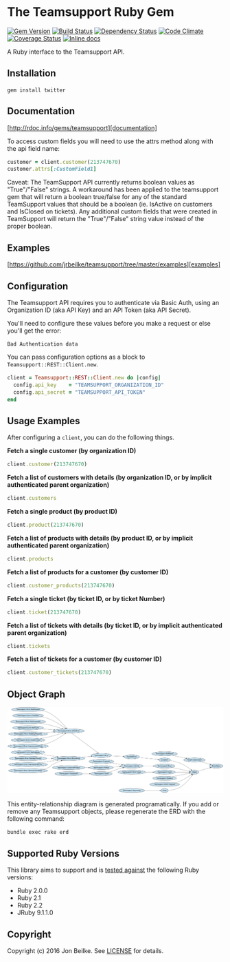 # The Teamsupport Ruby Gem

[![Gem Version](http://img.shields.io/gem/v/teamsupport.svg)][gem]
[![Build Status](http://img.shields.io/travis/jrbeilke/teamsupport.svg)][travis]
[![Dependency Status](http://img.shields.io/gemnasium/jrbeilke/teamsupport.svg)][gemnasium]
[![Code Climate](http://img.shields.io/codeclimate/github/jrbeilke/teamsupport.svg)][codeclimate]
[![Coverage Status](http://img.shields.io/coveralls/jrbeilke/teamsupport.svg)][coveralls]
[![Inline docs](http://inch-ci.org/github/jrbeilke/teamsupport.svg?style=shields)][inchpages]

[gem]: https://rubygems.org/gems/teamsupport
[travis]: https://travis-ci.org/jrbeilke/teamsupport
[gemnasium]: https://gemnasium.com/jrbeilke/teamsupport
[codeclimate]: https://codeclimate.com/github/jrbeilke/teamsupport
[coveralls]: https://coveralls.io/r/jrbeilke/teamsupport
[inchpages]: http://inch-ci.org/github/jrbeilke/teamsupport

A Ruby interface to the Teamsupport API.

## Installation
    gem install twitter

## Documentation
[http://rdoc.info/gems/teamsupport][documentation]

[documentation]: http://rdoc.info/gems/teamsupport

To access custom fields you will need to use the attrs method along with the api field name:
```ruby
customer = client.customer(213747670)
customer.attrs[:CustomField1]
```

Caveat: The TeamSupport API currently returns boolean values as "True"/"False" strings. A workaround has been applied to the teamsupport gem that will return a boolean true/false for any of the standard TeamSupport values that should be a boolean (ie. IsActive on customers and IsClosed on tickets). Any additional custom fields that were created in TeamSupport will return the "True"/"False" string value instead of the proper boolean.

## Examples
[https://github.com/jrbeilke/teamsupport/tree/master/examples][examples]

[examples]: https://github.com/jrbeilke/teamsupport/tree/master/examples

## Configuration
The Teamsupport API requires you to authenticate via Basic Auth, using an
Organization ID (aka API Key) and an API Token (aka API Secret).

You'll need to configure these values before you make a request or else
you'll get the error:

    Bad Authentication data

You can pass configuration options as a block to `Teamsupport::REST::Client.new`.

```ruby
client = Teamsupport::REST::Client.new do |config|
  config.api_key    = "TEAMSUPPORT_ORGANIZATION_ID"
  config.api_secret = "TEAMSUPPORT_API_TOKEN"
end
```

## Usage Examples
After configuring a `client`, you can do the following things.

**Fetch a single customer (by organization ID)**

```ruby
client.customer(213747670)
```

**Fetch a list of customers with details (by organization ID, or by implicit authenticated parent organization)**

```ruby
client.customers
```

**Fetch a single product (by product ID)**

```ruby
client.product(213747670)
```

**Fetch a list of products with details (by product ID, or by implicit authenticated parent organization)**

```ruby
client.products
```

**Fetch a list of products for a customer (by customer ID)**

```ruby
client.customer_products(213747670)
```

**Fetch a single ticket (by ticket ID, or by ticket Number)**

```ruby
client.ticket(213747670)
```

**Fetch a list of tickets with details (by ticket ID, or by implicit authenticated parent organization)**

```ruby
client.tickets
```

**Fetch a list of tickets for a customer (by customer ID)**

```ruby
client.customer_tickets(213747670)
```

## Object Graph
![Entity-relationship diagram][erd]

[erd]: etc/erd.svg "Entity-relationship diagram"

This entity-relationship diagram is generated programatically. If you add or
remove any Teamsupport objects, please regenerate the ERD with the following
command:

    bundle exec rake erd

## Supported Ruby Versions
This library aims to support and is [tested against][travis] the following Ruby versions:

* Ruby 2.0.0
* Ruby 2.1
* Ruby 2.2
* JRuby 9.1.1.0

## Copyright
Copyright (c) 2016 Jon Beilke.
See [LICENSE][] for details.

[license]: LICENSE.md